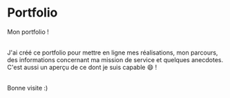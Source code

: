 # Portfolio
Mon portfolio !<br><br>

J'ai créé ce portfolio pour mettre en ligne mes réalisations, mon parcours, des informations concernant ma mission de service et quelques anecdotes.<br>
C'est aussi un aperçu de ce dont je suis capable 😄 !<br><br>

Bonne visite :)

